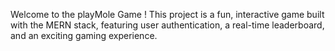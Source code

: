 Welcome to the playMole Game !
This project is a fun, interactive game built with the MERN stack, featuring user authentication, a real-time leaderboard, and an exciting gaming experience.
